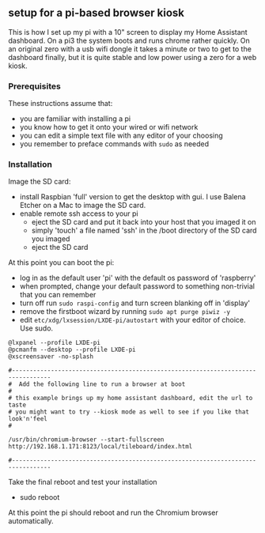 
## setup for a pi-based browser kiosk

This is how I set up my pi with a 10" screen to display my Home Assistant dashboard.  On a pi3 the system boots and runs chrome rather quickly.  On an original zero with a usb wifi dongle it takes a minute or two to get to the dashboard finally, but it is quite stable and low power using a zero for a web kiosk.

### Prerequisites

These instructions assume that:
* you are familiar with installing a pi
* you know how to get it onto your wired or wifi network
* you can edit a simple text file with any editor of your choosing
* you remember to preface commands with `sudo` as needed

### Installation

Image the SD card:

* install Raspbian 'full' version to get the desktop with gui.  I use Balena Etcher on a Mac to image the SD card.
* enable remote ssh access to your pi
    * eject the SD card and put it back into your host that you imaged it on
    * simply 'touch' a file named 'ssh' in the /boot directory of the SD card you imaged
    * eject the SD card

At this point you can boot the pi:

* log in as the default user 'pi' with the default os password of 'raspberry'
* when prompted, change your default password to something non-trivial that you can remember
* turn off run `sudo raspi-config` and turn screen blanking off in 'display'
* remove the firstboot wizard by running `sudo apt purge piwiz -y`
* edit `etc/xdg/lxsession/LXDE-pi/autostart` with your editor of choice.  Use sudo.

```
@lxpanel --profile LXDE-pi
@pcmanfm --desktop --profile LXDE-pi
@xscreensaver -no-splash

#---------------------------------------------------------------------------------
#  Add the following line to run a browser at boot
#
# this example brings up my home assistant dashboard, edit the url to taste
# you might want to try --kiosk mode as well to see if you like that look'n'feel
#

/usr/bin/chromium-browser --start-fullscreen http://192.168.1.171:8123/local/tileboard/index.html

#---------------------------------------------------------------------------------

```

Take the final reboot and test your installation

* sudo reboot

At this point the pi should reboot and run the Chromium browser automatically.

